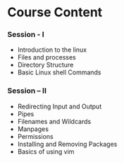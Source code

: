 # Course Content

### **Session - I**

* Introduction to the linux 
* Files and processes
* Directory Structure
* Basic Linux shell Commands 

### **Session – II**

* Redirecting Input and Output
* Pipes
* Filenames and Wildcards
* Manpages
* Permissions
* Installing and Removing Packages
* Basics of using vim

